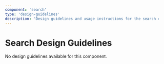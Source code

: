 ```yaml
---
component: 'search'
type: 'design-guidelines'
description: 'Design guidelines and usage instructions for the search component extracted from SKY UX documentation.'
---
```


# Search Design Guidelines

No design guidelines available for this component.